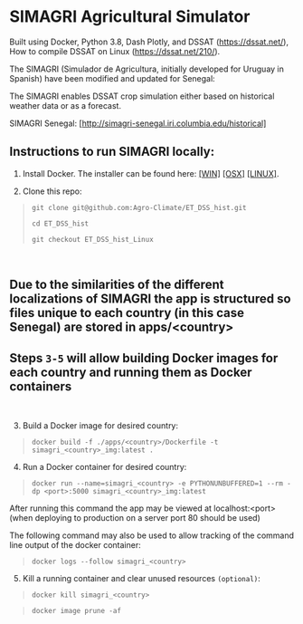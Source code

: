 # SIMAGRI Agricultural Simulator

Built using Docker, Python 3.8, Dash Plotly, and DSSAT (https://dssat.net/), How to compile DSSAT on Linux (https://dssat.net/210/).

The SIMAGRI (Simulador de Agricultura, initially developed for Uruguay in Spanish) have been modified and updated for Senegal:

The SIMAGRI enables DSSAT crop simulation either based on historical weather data or as a forecast.

SIMAGRI Senegal: [http://simagri-senegal.iri.columbia.edu/historical]

## Instructions to run SIMAGRI locally:

1. Install Docker. The installer can be found here: [[WIN]](https://docs.docker.com/docker-for-windows/install/) [[OSX]](https://docs.docker.com/docker-for-mac/install/) [[LINUX]](https://docs.docker.com/engine/install/). 

2. Clone this repo: 

> `git clone git@github.com:Agro-Climate/ET_DSS_hist.git`
>
> `cd ET_DSS_hist`
>
> `git checkout ET_DSS_hist_Linux`

<br> 

## Due to the similarities of the different localizations of SIMAGRI the app is structured so files unique to each country (in this case Senegal) are stored in apps/\<country>
## Steps `3-5` will allow building Docker images for each country and running them as Docker containers
<br> 

3. Build a Docker image for desired country:

> `docker build -f ./apps/<country>/Dockerfile -t simagri_<country>_img:latest .`

4. Run a Docker container for desired country:

> `docker run --name=simagri_<country> -e PYTHONUNBUFFERED=1 --rm -dp <port>:5000 simagri_<country>_img:latest`

After running this command the app may be viewed at localhost:\<port> (when deploying to production on a server port 80 should be used)

The following command may also be used to allow tracking of the command line output of the docker container:
> `docker logs --follow simagri_<country>`

5. Kill a running container and clear unused resources `(optional)`:

> `docker kill simagri_<country>`

> `docker image prune -af`
